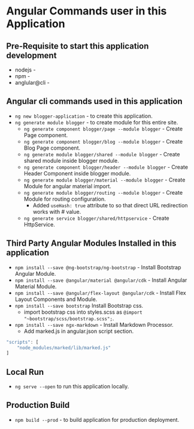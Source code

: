 # Angular Commands user in this Application

## Pre-Requisite to start this application development
* nodejs - 
* npm - 
* anglular@cli - 

## Angular cli commands used in this application
* `ng new blogger-application` - to create this application.
* `ng generate module blogger` - to create module for this entire site.
    * `ng generate component blogger/page --module blogger` - Create Page component.
    * `ng generate component blogger/blog --module blogger` - Create Blog Page component.
    * `ng generate module blogger/shared --module blogger` - Create shared module inside blogger module.
    * `ng generate component blogger/header --module blogger` - Create Header Component inside blogger module.
    * `ng generate module blogger/material --module blogger` - Create Module for angular material import.
    * `ng generate module blogger/routing --module blogger` - Create Module for routing configuration.
		* Added `useHash: true` attribute to so that direct URL redirection works with # value.
    * `ng generate service blogger/shared/httpservice` - Create HttpService.

## Third Party Angular Modules Installed in this application
* `npm install --save @ng-bootstrap/ng-bootstrap` - Install Bootstrap Angular Module.
* `npm install --save @angular/material @angular/cdk` - Install Angular Material Module.
* `npm install --save @angular/flex-layout @angular/cdk` - Install Flex Layout Components and Module.
* `npm install --save bootstrap` Install Bootstrap css.
    * import bootstrap css into styles.scss as `@import "~bootstrap/scss/bootstrap.scss";`.
* `npm install --save ngx-markdown` - Install Markdown Processor.
    * Add marked.js in angular.json script section.
```typescript
"scripts": [
    "node_modules/marked/lib/marked.js"
]
```
## Local Run
* `ng serve --open` to run this application locally.

## Production Build
* `npm build --prod` - to build application for production deployment.